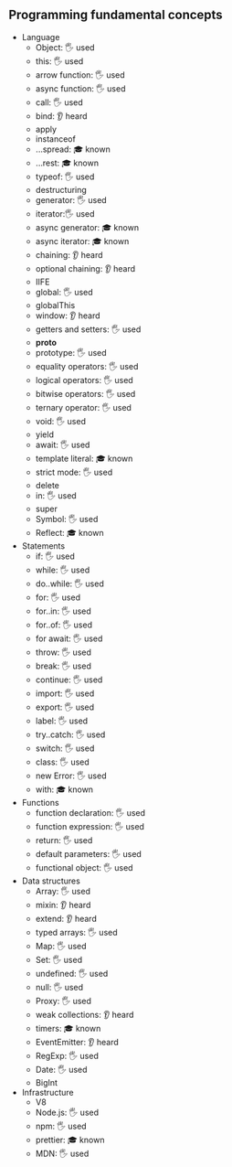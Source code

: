 ## Programming fundamental concepts

- Language
  - Object: 🖐️ used
  - this: 🖐️ used
  - arrow function: 🖐️ used 
  - async function: 🖐️ used 
  - call: 🖐️ used 
  - bind: 👂 heard
  - apply
  - instanceof
  - ...spread: 🎓 known
  - ...rest: 🎓 known
  - typeof: 🖐️ used 
  - destructuring
  - generator: 🖐️ used 
  - iterator:🖐️ used 
  - async generator: 🎓 known
  - async iterator: 🎓 known
  - chaining: 👂 heard
  - optional chaining: 👂 heard
  - IIFE
  - global: 🖐️ used 
  - globalThis
  - window: 👂 heard
  - getters and setters: 🖐️ used 
  - __proto__
  - prototype: 🖐️ used 
  - equality operators: 🖐️ used 
  - logical operators: 🖐️ used 
  - bitwise operators: 🖐️ used 
  - ternary operator: 🖐️ used
  - void: 🖐️ used 
  - yield
  - await: 🖐️ used 
  - template literal: 🎓 known
  - strict mode: 🖐️ used 
  - delete
  - in: 🖐️ used 
  - super
  - Symbol: 🖐️ used 
  - Reflect: 🎓 known
- Statements
  - if: 🖐️ used 
  - while: 🖐️ used 
  - do..while: 🖐️ used 
  - for: 🖐️ used 
  - for..in: 🖐️ used 
  - for..of: 🖐️ used 
  - for await: 🖐️ used 
  - throw: 🖐️ used 
  - break: 🖐️ used 
  - continue: 🖐️ used 
  - import: 🖐️ used 
  - export: 🖐️ used 
  - label: 🖐️ used 
  - try..catch: 🖐️ used 
  - switch: 🖐️ used 
  - class: 🖐️ used 
  - new Error: 🖐️ used 
  - with: 🎓 known
- Functions
  - function declaration: 🖐️ used 
  - function expression: 🖐️ used 
  - return: 🖐️ used 
  - default parameters: 🖐️ used 
  - functional object: 🖐️ used 
- Data structures
  - Array: 🖐️ used 
  - mixin: 👂 heard
  - extend: 👂 heard
  - typed arrays: 🖐️ used
  - Map: 🖐️ used
  - Set: 🖐️ used 
  - undefined: 🖐️ used 
  - null: 🖐️ used 
  - Proxy: 🖐️ used 
  - weak collections: 👂 heard
  - timers: 🎓 known
  - EventEmitter: 👂 heard
  - RegExp: 🖐️ used 
  - Date: 🖐️ used
  - BigInt
- Infrastructure
  - V8
  - Node.js: 🖐️ used 
  - npm: 🖐️ used 
  - prettier: 🎓 known
  - MDN: 🖐️ used 
